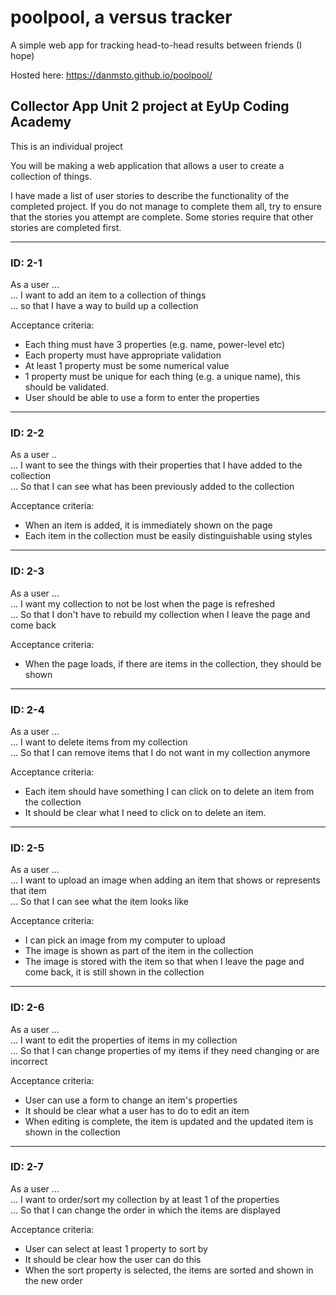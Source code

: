 # poolpool, a versus tracker
A simple web app for tracking head-to-head results between friends (I hope)

Hosted here: https://danmsto.github.io/poolpool/

## Collector App Unit 2 project at EyUp Coding Academy

This is an individual project

You will be making a web application that allows a user to create a collection of things.

I have made a list of user stories to describe the functionality of the completed project. If you do not manage to complete them all, try to ensure that the stories you attempt are complete. Some stories require that other stories are completed first.

<hr>

### ID: 2-1
As a user ...<br>
... I want to add an item to a collection of things<br>
... so that I have a way to build up a collection

Acceptance criteria:
 - Each thing must have 3 properties (e.g. name, power-level etc)
 - Each property must have appropriate validation
 - At least 1 property must be some numerical value
 - 1 property must be unique for each thing (e.g. a unique name), this should be validated.
 - User should be able to use a form to enter the properties
<hr>

### ID: 2-2
As a user ..<br>
... I want to see the things with their properties that I have added to the collection<br>
... So that I can see what has been previously added to the collection

Acceptance criteria:
 - When an item is added, it is immediately shown on the page
 - Each item in the collection must be easily distinguishable using styles
<hr>

### ID: 2-3
As a user ...<br>
... I want my collection to not be lost when the page is refreshed<br>
... So that I don't have to rebuild my collection when I leave the page and come back

Acceptance criteria:
 - When the page loads, if there are items in the collection, they should be shown
<hr>

### ID: 2-4
As a user ...<br>
... I want to delete items from my collection<br>
... So that I can remove items that I do not want in my collection anymore

Acceptance criteria:
 - Each item should have something I can click on to delete an item from the collection
 - It should be clear what I need to click on to delete an item.
<hr>

### ID: 2-5
As a user ...<br>
... I want to upload an image when adding an item that shows or represents that item<br>
... So that I can see what the item looks like

Acceptance criteria:
 - I can pick an image from my computer to upload
 - The image is shown as part of the item in the collection
 - The image is stored with the item so that when I leave the page and come back, it is still shown in the collection
<hr>

### ID: 2-6
As a user ...<br>
... I want to edit the properties of items in my collection<br>
... So that I can change properties of my items if they need changing or are incorrect

Acceptance criteria:
 - User can use a form to change an item's properties
 - It should be clear what a user has to do to edit an item
 - When editing is complete, the item is updated and the updated item is shown in the collection
<hr>

### ID: 2-7
As a user ...<br>
... I want to order/sort my collection by at least 1 of the properties<br>
... So that I can change the order in which the items are displayed

Acceptance criteria:
 - User can select at least 1 property to sort by
 - It should be clear how the user can do this
 - When the sort property is selected, the items are sorted and shown in the new order
